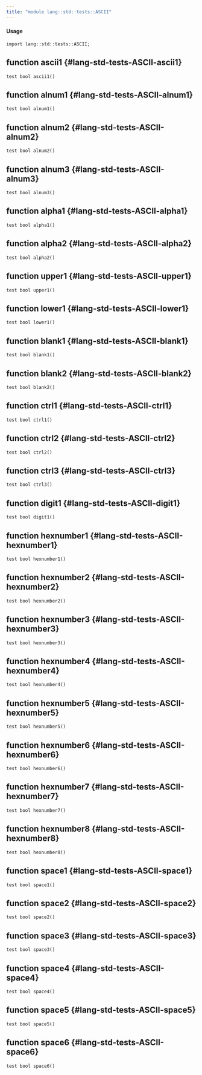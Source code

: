 ```yaml
---
title: "module lang::std::tests::ASCII"
---
```


#### Usage

`import lang::std::tests::ASCII;`


## function ascii1 {#lang-std-tests-ASCII-ascii1}

```rascal
test bool ascii1()

```

## function alnum1 {#lang-std-tests-ASCII-alnum1}

```rascal
test bool alnum1()

```

## function alnum2 {#lang-std-tests-ASCII-alnum2}

```rascal
test bool alnum2()

```

## function alnum3 {#lang-std-tests-ASCII-alnum3}

```rascal
test bool alnum3()

```

## function alpha1 {#lang-std-tests-ASCII-alpha1}

```rascal
test bool alpha1()

```

## function alpha2 {#lang-std-tests-ASCII-alpha2}

```rascal
test bool alpha2()

```

## function upper1 {#lang-std-tests-ASCII-upper1}

```rascal
test bool upper1()

```

## function lower1 {#lang-std-tests-ASCII-lower1}

```rascal
test bool lower1()

```

## function blank1 {#lang-std-tests-ASCII-blank1}

```rascal
test bool blank1()

```

## function blank2 {#lang-std-tests-ASCII-blank2}

```rascal
test bool blank2()

```

## function ctrl1 {#lang-std-tests-ASCII-ctrl1}

```rascal
test bool ctrl1()

```

## function ctrl2 {#lang-std-tests-ASCII-ctrl2}

```rascal
test bool ctrl2()

```

## function ctrl3 {#lang-std-tests-ASCII-ctrl3}

```rascal
test bool ctrl3()

```

## function digit1 {#lang-std-tests-ASCII-digit1}

```rascal
test bool digit1()

```

## function hexnumber1 {#lang-std-tests-ASCII-hexnumber1}

```rascal
test bool hexnumber1()

```

## function hexnumber2 {#lang-std-tests-ASCII-hexnumber2}

```rascal
test bool hexnumber2()

```

## function hexnumber3 {#lang-std-tests-ASCII-hexnumber3}

```rascal
test bool hexnumber3()

```

## function hexnumber4 {#lang-std-tests-ASCII-hexnumber4}

```rascal
test bool hexnumber4()

```

## function hexnumber5 {#lang-std-tests-ASCII-hexnumber5}

```rascal
test bool hexnumber5()

```

## function hexnumber6 {#lang-std-tests-ASCII-hexnumber6}

```rascal
test bool hexnumber6()

```

## function hexnumber7 {#lang-std-tests-ASCII-hexnumber7}

```rascal
test bool hexnumber7()

```

## function hexnumber8 {#lang-std-tests-ASCII-hexnumber8}

```rascal
test bool hexnumber8()

```

## function space1 {#lang-std-tests-ASCII-space1}

```rascal
test bool space1()

```

## function space2 {#lang-std-tests-ASCII-space2}

```rascal
test bool space2()

```

## function space3 {#lang-std-tests-ASCII-space3}

```rascal
test bool space3()

```

## function space4 {#lang-std-tests-ASCII-space4}

```rascal
test bool space4()

```

## function space5 {#lang-std-tests-ASCII-space5}

```rascal
test bool space5()

```

## function space6 {#lang-std-tests-ASCII-space6}

```rascal
test bool space6()

```

